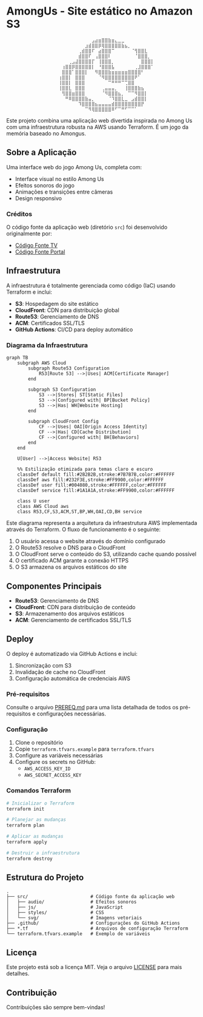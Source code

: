 # AmongUs - Site estático no Amazon S3

                      ⠀⠀⠀⠀⠀⠀⠀⠀⠀⠀⠀⣠⣴⣶⣿⣿⣷⣶⣄⣀⣀⠀⠀⠀⠀⠀⠀⠀⠀⠀
                      ⠀⠀⠀⠀⠀⠀⠀⠀⠀⣰⣾⣿⣿⡿⢿⣿⣿⣿⣿⣿⣷⣦⡀⠀⠀⠀⠀⠀
                      ⠀⠀⠀⠀⠀⠀⠀⢀⣾⣿⣿⠏⠀⣴⣿⣿⣿⠉⠀⠀⠀⠀⠀⠈⢻⣿⣿⣇⠀⠀⠀
                      ⠀⠀⠀⠀⠀⠀⠀⣾⣿⣿⠏⠀⢠⣿⣿⣿⠇⠀⠀⠀⠀⠀⠀⠀⠈⣿⣿⣿⡀⠀⠀
                      ⠀⠀⠀⠀⢀⣠⣼⣿⣿⣿⣿⡏⠀⢸⣿⣿⣿⡀⠀⠀⠀⠀⠀⠀⠀⠀⣿⣿⣿⡇⠀⠀
                      ⠀⠀⢰⣿⣿⡿⣿⣿⣿⣿⣿⡇⠀⠘⣿⣿⣿⣧⠀⠀⠀⠀⠀⠀⢀⣸⣿⣿⣿⠁⠀⠀
                      ⠀⠀⣿⣿⣿⠁⣿⣿⣿⡇⠀⠀⠻⣿⣿⣿⣷⣶⣶⣶⣶⣶⣿⣿⣿⣿⠃⠀⠀⠀
                      ⠀⢰⣿⣿⡇⠀⣿⣿⣿⠀⠀⠀⠀⠈⠻⣿⣿⣿⣿⣿⣿⣿⣿⣿⠟⠁⠀⠀⠀⠀
                      ⠀⢸⣿⣿⡇⠀⣿⣿⣿⠀⠀⠀⠀⠀⠀⠀⠉⠛⠛⠛⠉⢉⣿⣿⠀⠀⠀⠀⠀⠀
                      ⠀⢸⣿⣿⣇⠀⣿⣿⣿⠀⠀⠀⠀⠀⢀⣤⣤⣤⡀⠀⠀⢸⣿⣿⣿⣷⣦⠀⠀⠀
                      ⠀⠀⢻⣿⣿⣶⣿⣿⣿⠀⠀⠀⠀⠀⠈⠻⣿⣿⣿⣦⡀⠀⠉⠉⠻⣿⣿⡇⠀⠀
                      ⠀⠀⠀⠛⠿⣿⣿⣿⣿⣷⣤⡀⠀⠀⠀⠀⠈⠹⣿⣿⣇⣀⠀⣠⣾⣿⣿⡇⠀⠀
                      ⠀⠀⠀⠀⠀⠀⠀⠹⣿⣿⣿⣿⣦⣤⣤⣤⣤⣾⣿⣿⣿⣿⣿⣿⣿⣿⡟⠀⠀⠀
                      ⠀⠀⠀⠀⠀⠀⠀⠀⠀⠉⠻⢿⣿⣿⣿⣿⣿⠿⠋⠉⠛⠋⠉⠉⠁⠀⠀⠀⠀
Este projeto combina uma aplicação web divertida inspirada no Among Us com uma infraestrutura robusta na AWS usando Terraform. É um jogo da memória baseado no Amongus.

## Sobre a Aplicação

Uma interface web do jogo Among Us, completa com:
- Interface visual no estilo Among Us
- Efeitos sonoros do jogo
- Animações e transições entre câmeras
- Design responsivo

### Créditos

O código fonte da aplicação web (diretório `src`) foi desenvolvido originalmente por:
- [Código Fonte TV](https://www.youtube.com/user/codigofontetv)
- [Código Fonte Portal](https://codigofonte.tv/)

## Infraestrutura

A infraestrutura é totalmente gerenciada como código (IaC) usando Terraform e inclui:

- **S3**: Hospedagem do site estático
- **CloudFront**: CDN para distribuição global
- **Route53**: Gerenciamento de DNS
- **ACM**: Certificados SSL/TLS
- **GitHub Actions**: CI/CD para deploy automático

### Diagrama da Infraestrutura
```mermaid
graph TB
    subgraph AWS Cloud
        subgraph Route53 Configuration
            R53[Route 53] -->|Uses| ACM[Certificate Manager]
        end
        
        subgraph S3 Configuration
            S3 -->|Stores| ST[Static Files]
            S3 -->|Configured with| BP[Bucket Policy]
            S3 -->|Has| WH[Website Hosting]
        end
        
        subgraph CloudFront Config
            CF -->|Uses| OAI[Origin Access Identity]
            CF -->|Has| CD[Cache Distribution]
            CF -->|Configured with| BH[Behaviors]
        end
    end
    
    U[User] -->|Access Website| R53

    %% Estilização otimizada para temas claro e escuro
    classDef default fill:#2B2B2B,stroke:#7B7B7B,color:#FFFFFF
    classDef aws fill:#232F3E,stroke:#FF9900,color:#FFFFFF
    classDef user fill:#004080,stroke:#FFFFFF,color:#FFFFFF
    classDef service fill:#1A1A1A,stroke:#FF9900,color:#FFFFFF

    class U user
    class AWS Cloud aws
    class R53,CF,S3,ACM,ST,BP,WH,OAI,CD,BH service
```
Este diagrama representa a arquitetura da infraestrutura AWS implementada através do Terraform. O fluxo de funcionamento é o seguinte:

1. O usuário acessa o website através do domínio configurado
2. O Route53 resolve o DNS para o CloudFront
3. O CloudFront serve o conteúdo do S3, utilizando cache quando possível
4. O certificado ACM garante a conexão HTTPS
5. O S3 armazena os arquivos estáticos do site

## Componentes Principais

- **Route53**: Gerenciamento de DNS
- **CloudFront**: CDN para distribuição de conteúdo
- **S3**: Armazenamento dos arquivos estáticos
- **ACM**: Gerenciamento de certificados SSL/TLS


## Deploy

O deploy é automatizado via GitHub Actions e inclui:
1. Sincronização com S3
2. Invalidação de cache no CloudFront
3. Configuração automática de credenciais AWS

### Pré-requisitos

Consulte o arquivo [PREREQ.md](PREREQ.md) para uma lista detalhada de todos os pré-requisitos e configurações necessárias.

### Configuração

1. Clone o repositório
2. Copie `terraform.tfvars.example` para `terraform.tfvars`
3. Configure as variáveis necessárias
4. Configure os secrets no GitHub:
   - `AWS_ACCESS_KEY_ID`
   - `AWS_SECRET_ACCESS_KEY`

### Comandos Terraform

```bash
# Inicializar o Terraform
terraform init

# Planejar as mudanças
terraform plan

# Aplicar as mudanças
terraform apply

# Destruir a infraestrutura
terraform destroy
```

## Estrutura do Projeto

```
.
├── src/                       # Código fonte da aplicação web
│   ├── audio/                 # Efeitos sonoros
│   ├── js/                    # JavaScript
│   ├── styles/                # CSS
│   └── svg/                   # Imagens vetoriais
├── .github/                   # Configurações do GitHub Actions
├── *.tf                       # Arquivos de configuração Terraform
└── terraform.tfvars.example   # Exemplo de variáveis
```

## Licença

Este projeto está sob a licença MIT. Veja o arquivo [LICENSE](LICENSE) para mais detalhes.

## Contribuição

Contribuições são sempre bem-vindas!
